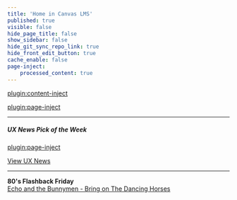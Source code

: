 ```yaml
---
title: 'Home in Canvas LMS'
published: true
visible: false
hide_page_title: false
show_sidebar: false
hide_git_sync_repo_link: true
hide_front_edit_button: true
cache_enable: false
page-inject:
    processed_content: true
---
```


[plugin:content-inject](/202/home/_reminders)

[plugin:page-inject](/202/home/_preparations)

<hr>

##### UX News Pick of the Week
[plugin:page-inject](/202/ux-news-pick-of-the-week)

[View UX News](https://canvas.sfu.ca/courses/53207/external_tools/13150)

<hr>

**80's Flashback Friday**  
[Echo and the Bunnymen - Bring on The Dancing Horses](https://www.youtube.com/watch?v=V_bJf3foa5I)
